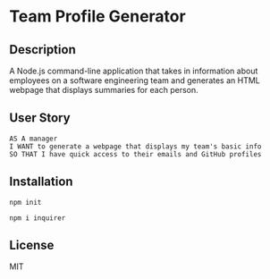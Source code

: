 # Team Profile Generator

## Description
A Node.js command-line application that takes in information about employees on a software engineering team and generates an HTML webpage that displays summaries for each person.

## User Story
```
AS A manager
I WANT to generate a webpage that displays my team's basic info
SO THAT I have quick access to their emails and GitHub profiles
```

## Installation 

```
npm init
```
```
npm i inquirer
```

## License
MIT